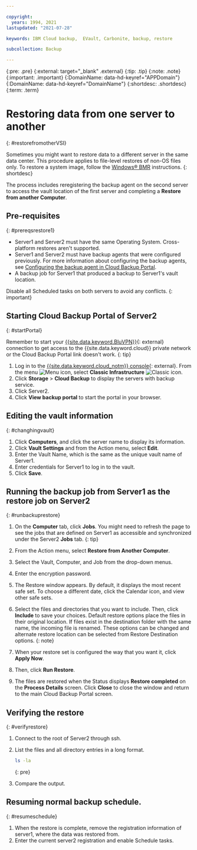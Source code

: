 ```yaml
---

copyright:
  years: 1994, 2021
lastupdated: "2021-07-28"

keywords: IBM Cloud backup,  EVault, Carbonite, backup, restore

subcollection: Backup

---
```

{:pre: .pre}
{:external: target="_blank" .external}
{:tip: .tip}
{:note: .note}
{:important: .important}
{:DomainName: data-hd-keyref="APPDomain"}
{:DomainName: data-hd-keyref="DomainName"}
{:shortdesc: .shortdesc}
{:term: .term}

# Restoring data from one server to another
{: #restorefromotherVSI}

Sometimes you might want to restore data to a different server in the same data center. This procedure applies to file-level restores of non-OS files only. To restore a system image, follow the [Windows&reg; BMR](/docs/Backup?topic=Backup-restoreBMR) instructions.
{: shortdesc}

The process includes reregistering the backup agent on the second server to access the vault location of the first server and completing a **Restore from another Computer**.

## Pre-requisites
{: #prereqsrestore1}

- Server1 and Server2 must have the same Operating System. Cross-platform restores aren't supported.
- Server1 and Server2 must have backup agents that were configured previously. For more information about configuring the backup agents, see [Configuring the backup agent in Cloud Backup Portal](/docs/Backup?topic=Backup-getting-started#getting-started).
- A backup job for Server1 that produced a backup to Server1's vault location.

Disable all Scheduled tasks on both servers to avoid any conflicts.
{: important}

## Starting Cloud Backup Portal of Server2
{: #startPortal}

Remember to start your [{{site.data.keyword.BluVPN}}](https://www.ibm.com/cloud/vpn-access){: external} connection to get access to the {{site.data.keyword.cloud}} private network or the Cloud Backup Portal link doesn't work.
{: tip}

1. Log in to the [{{site.data.keyword.cloud_notm}} console](https://{DomainName}){: external}. From the menu ![Menu icon](../icons/icon_hamburger.svg "Menu"), select **Classic Infrastructure** ![Classic icon](../icons/classic.svg "Classic").
2. Click **Storage** > **Cloud Backup** to display the servers with backup service.
3. Click Server2.
4. Click **View backup portal** to start the portal in your browser.


## Editing the vault information
{: #changhingvault}

1. Click **Computers**, and click the server name to display its information.
2. Click **Vault Settings** and from the Action menu, select **Edit**.
3. Enter the Vault Name, which is the same as the unique vault name of Server1.
4. Enter credentials for Server1 to log in to the vault.
5. Click **Save**.

## Running the backup job from Server1 as the restore job on Server2
{: #runbackuprestore}

1. On the **Computer** tab, click **Jobs**.
   You might need to refresh the page to see the jobs that are defined on Server1 as accessible and synchronized under the Server2 **Jobs** tab.
   {: tip}

2. From the Action menu, select **Restore from Another Computer**.
3. Select the Vault, Computer, and Job from the drop-down menus.
4. Enter the encryption password.
5. The Restore window appears. By default, it displays the most recent  safe set. To choose a different date, click the Calendar icon, and view other  safe sets.
6. Select the files and directories that you want to include. Then, click **Include** to save your choices.
   Default restore options place the files in their original location. If files exist in the destination folder with the same name, the incoming file is renamed. These options can be changed and alternate restore location can be selected from Restore Destination options.
   {: note}

7. When your restore set is configured the way that you want it, click **Apply Now**.
8. Then, click **Run Restore**.
9. The files are restored when the Status displays **Restore completed** on the **Process Details** screen. Click **Close** to close the window and return to the main Cloud Backup Portal screen.


## Verifying the restore
{: #verifyrestore}

1. Connect to the root of Server2 through ssh.
2. List the files and all directory entries in a long format.
    ```zsh
    ls -la
    ```
    {: pre}

3. Compare the output.

## Resuming normal backup schedule.
{: #resumeschedule}

1. When the restore is complete, remove the registration information of server1, where the data was restored from.
2. Enter the current server2 registration and enable Schedule tasks.
